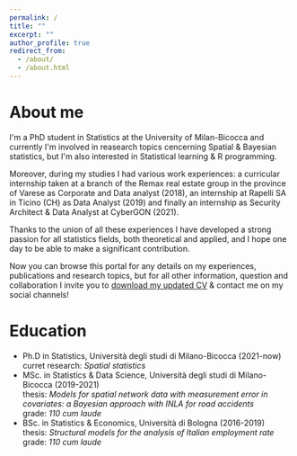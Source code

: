 ```yaml
---
permalink: /
title: ""
excerpt: ""
author_profile: true
redirect_from: 
  - /about/
  - /about.html
---
```

About me
======
I'm a PhD student in Statistics at the University of Milan-Bicocca and currently I'm involved in reasearch topics cencerning Spatial & Bayesian statistics, but I'm also interested in Statistical learning & R programming. 

Moreover, during my studies I had various work experiences: a curricular internship taken at a branch of the Remax real estate group in the province of Varese as Corporate and Data analyst (2018), an internship at Rapelli SA in Ticino (CH) as Data Analyst (2019) and finally an internship as Security Architect & Data Analyst at CyberGON (2021).

Thanks to the union of all these experiences I have developed a strong passion for all statistics fields, both theoretical and applied, and I hope one day to be able to make a significant contribution.

Now you can browse this portal for any details on my experiences, publications and research topics, but for all other information, question and collaboration I invite you to [download my updated CV](http://lucapresicce.github.io/files/paper1.pdf) & contact me on my social channels!

Education
======
* Ph.D in Statistics, Università degli studi di Milano-Bicocca (2021-now) 
  curret research: *Spatial statistics*
* MSc. in Statistics & Data Science, Università degli studi di Milano-Bicocca (2019-2021)<br />
  thesis: *Models for spatial network data with measurement error in covariates: a
  Bayesian approach with INLA for road accidents*<br />
  grade: *110 cum laude*
* BSc. in Statistics & Economics, Università di Bologna (2016-2019)<br />
  thesis: *Structural models for the analysis of Italian employment rate*<br />
  grade: *110 cum laude*
